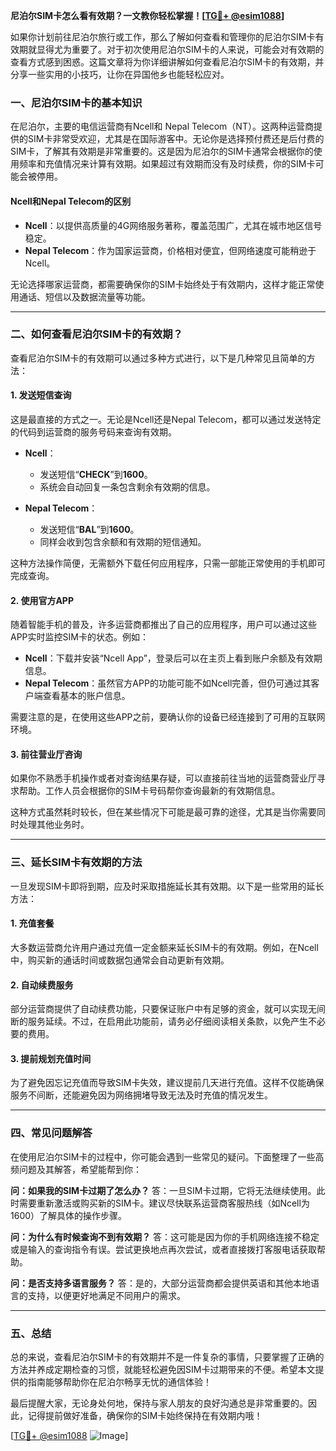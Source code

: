 **尼泊尔SIM卡怎么看有效期？一文教你轻松掌握！[[TG💪+ @esim1088](https://t.me/s/esim1088)]**

如果你计划前往尼泊尔旅行或工作，那么了解如何查看和管理你的尼泊尔SIM卡有效期就显得尤为重要了。对于初次使用尼泊尔SIM卡的人来说，可能会对有效期的查看方式感到困惑。这篇文章将为你详细讲解如何查看尼泊尔SIM卡的有效期，并分享一些实用的小技巧，让你在异国他乡也能轻松应对。

### 一、尼泊尔SIM卡的基本知识

在尼泊尔，主要的电信运营商有Ncell和 Nepal Telecom（NT）。这两种运营商提供的SIM卡非常受欢迎，尤其是在国际游客中。无论你是选择预付费还是后付费的SIM卡，了解其有效期是非常重要的。这是因为尼泊尔的SIM卡通常会根据你的使用频率和充值情况来计算有效期。如果超过有效期而没有及时续费，你的SIM卡可能会被停用。

#### Ncell和Nepal Telecom的区别

- **Ncell**：以提供高质量的4G网络服务著称，覆盖范围广，尤其在城市地区信号稳定。
- **Nepal Telecom**：作为国家运营商，价格相对便宜，但网络速度可能稍逊于Ncell。

无论选择哪家运营商，都需要确保你的SIM卡始终处于有效期内，这样才能正常使用通话、短信以及数据流量等功能。

---

### 二、如何查看尼泊尔SIM卡的有效期？

查看尼泊尔SIM卡的有效期可以通过多种方式进行，以下是几种常见且简单的方法：

#### 1. 发送短信查询

这是最直接的方式之一。无论是Ncell还是Nepal Telecom，都可以通过发送特定的代码到运营商的服务号码来查询有效期。

- **Ncell**：
  - 发送短信“**CHECK**”到**1600**。
  - 系统会自动回复一条包含剩余有效期的信息。
  
- **Nepal Telecom**：
  - 发送短信“**BAL**”到**1600**。
  - 同样会收到包含余额和有效期的短信通知。

这种方法操作简便，无需额外下载任何应用程序，只需一部能正常使用的手机即可完成查询。

#### 2. 使用官方APP

随着智能手机的普及，许多运营商都推出了自己的应用程序，用户可以通过这些APP实时监控SIM卡的状态。例如：

- **Ncell**：下载并安装“Ncell App”，登录后可以在主页上看到账户余额及有效期信息。
- **Nepal Telecom**：虽然官方APP的功能可能不如Ncell完善，但仍可通过其客户端查看基本的账户信息。

需要注意的是，在使用这些APP之前，要确认你的设备已经连接到了可用的互联网环境。

#### 3. 前往营业厅咨询

如果你不熟悉手机操作或者对查询结果存疑，可以直接前往当地的运营商营业厅寻求帮助。工作人员会根据你的SIM卡号码帮你查询最新的有效期信息。

这种方式虽然耗时较长，但在某些情况下可能是最可靠的途径，尤其是当你需要同时处理其他业务时。

---

### 三、延长SIM卡有效期的方法

一旦发现SIM卡即将到期，应及时采取措施延长其有效期。以下是一些常用的延长方法：

#### 1. 充值套餐

大多数运营商允许用户通过充值一定金额来延长SIM卡的有效期。例如，在Ncell中，购买新的通话时间或数据包通常会自动更新有效期。

#### 2. 自动续费服务

部分运营商提供了自动续费功能，只要保证账户中有足够的资金，就可以实现无间断的服务延续。不过，在启用此功能前，请务必仔细阅读相关条款，以免产生不必要的费用。

#### 3. 提前规划充值时间

为了避免因忘记充值而导致SIM卡失效，建议提前几天进行充值。这样不仅能确保服务不间断，还能避免因为网络拥堵导致无法及时充值的情况发生。

---

### 四、常见问题解答

在使用尼泊尔SIM卡的过程中，你可能会遇到一些常见的疑问。下面整理了一些高频问题及其解答，希望能帮到你：

**问：如果我的SIM卡过期了怎么办？**
答：一旦SIM卡过期，它将无法继续使用。此时需要重新激活或购买新的SIM卡。建议尽快联系运营商客服热线（如Ncell为1600）了解具体的操作步骤。

**问：为什么有时候查询不到有效期？**
答：这可能是因为你的手机网络连接不稳定或是输入的查询指令有误。尝试更换地点再次尝试，或者直接拨打客服电话获取帮助。

**问：是否支持多语言服务？**
答：是的，大部分运营商都会提供英语和其他本地语言的支持，以便更好地满足不同用户的需求。

---

### 五、总结

总的来说，查看尼泊尔SIM卡的有效期并不是一件复杂的事情，只要掌握了正确的方法并养成定期检查的习惯，就能轻松避免因SIM卡过期带来的不便。希望本文提供的指南能够帮助你在尼泊尔畅享无忧的通信体验！

最后提醒大家，无论身处何地，保持与家人朋友的良好沟通总是非常重要的。因此，记得提前做好准备，确保你的SIM卡始终保持在有效期内哦！

[[TG💪+ @esim1088](https://t.me/s/esim1088) ![Image](https://i.postimg.cc/4NQfJmqS/Snipaste-2025-05-13-00-14-12.png)]